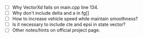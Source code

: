 - [ ] Why VectorXd fails on main.cpp line 134.
- [ ] Why don't include delta and a in fg[]
- [ ] How to increase vehicle speed while maintain smoothness?
- [ ] Is it necessary to include cte and epsi in state vector?
- [ ] Other notes/hints on official project page.
